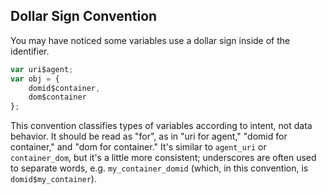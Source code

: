 ## Dollar Sign Convention

You may have noticed some variables use a dollar sign inside of the identifier.

```js
var uri$agent;
var obj = {
    domid$container,
    dom$container
};
```

This convention classifies types of variables according to intent, not data behavior. It should be read as "for", as in "uri for agent," "domid for container," and "dom for container." It's similar to `agent_uri` or `container_dom`, but it's a little more consistent; underscores are often used to separate words, e.g. `my_container_domid` (which, in this convention, is `domid$my_container`).
